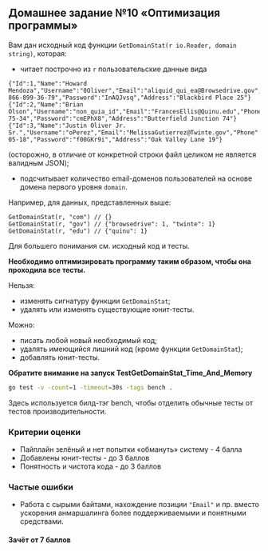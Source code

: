 ## Домашнее задание №10 «Оптимизация программы»

Вам дан исходный код функции `GetDomainStat(r io.Reader, domain string)`, которая:
* читает построчно из `r` пользовательские данные вида
```text
{"Id":1,"Name":"Howard Mendoza","Username":"0Oliver","Email":"aliquid_qui_ea@Browsedrive.gov","Phone":"6-866-899-36-79","Password":"InAQJvsq","Address":"Blackbird Place 25"}
{"Id":2,"Name":"Brian Olson","Username":"non_quia_id","Email":"FrancesEllis@Quinu.edu","Phone":"237-75-34","Password":"cmEPhX8","Address":"Butterfield Junction 74"}
{"Id":3,"Name":"Justin Oliver Jr. Sr.","Username":"oPerez","Email":"MelissaGutierrez@Twinte.gov","Phone":"106-05-18","Password":"f00GKr9i","Address":"Oak Valley Lane 19"}
```
(осторожно, в отличие от конкретной строки файл целиком не является валидным JSON);
* подсчитывает количество email-доменов пользователей на основе домена первого уровня `domain`.

Например, для данных, представленных выше:
```text
GetDomainStat(r, "com") // {}
GetDomainStat(r, "gov") // {"browsedrive": 1, "twinte": 1}
GetDomainStat(r, "edu") // {"quinu": 1}
```

Для большего понимания см. исходный код и тесты.

**Необходимо оптимизировать программу таким образом, чтобы она проходила все тесты.**

Нельзя:
- изменять сигнатуру функции `GetDomainStat`;
- удалять или изменять существующие юнит-тесты.

Можно:
- писать любой новый необходимый код;
- удалять имеющийся лишний код (кроме функции `GetDomainStat`);
- добавлять юнит-тесты.

**Обратите внимание на запуск TestGetDomainStat_Time_And_Memory**
```bash
go test -v -count=1 -timeout=30s -tags bench .
```

Здесь используется билд-тэг bench, чтобы отделить обычные тесты от тестов производительности.

### Критерии оценки
- Пайплайн зелёный и нет попытки «обмануть» систему - 4 балла
- Добавлены юнит-тесты - до 3 баллов
- Понятность и чистота кода - до 3 баллов

### Частые ошибки
- Работа с сырыми байтами, нахождение позиции `"Email"` и пр. вместо ускорения анмаршалинга более поддерживаемыми и понятными средствами.

#### Зачёт от 7 баллов
